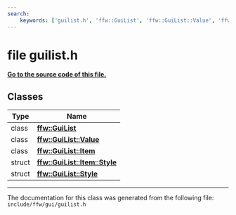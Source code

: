 ```yaml
---
search:
    keywords: ['guilist.h', 'ffw::GuiList', 'ffw::GuiList::Value', 'ffw::GuiList::Item', 'ffw::GuiList::Item::Style', 'ffw::GuiList::Style']
---
```


# file guilist.h

**[Go to the source code of this file.](guilist_8h_source.md)**
## Classes

|Type|Name|
|-----|-----|
|class|[**ffw::GuiList**](classffw_1_1_gui_list.md)|
|class|[**ffw::GuiList::Value**](classffw_1_1_gui_list_1_1_value.md)|
|class|[**ffw::GuiList::Item**](classffw_1_1_gui_list_1_1_item.md)|
|struct|[**ffw::GuiList::Item::Style**](structffw_1_1_gui_list_1_1_item_1_1_style.md)|
|struct|[**ffw::GuiList::Style**](structffw_1_1_gui_list_1_1_style.md)|




----------------------------------------
The documentation for this class was generated from the following file: `include/ffw/gui/guilist.h`
